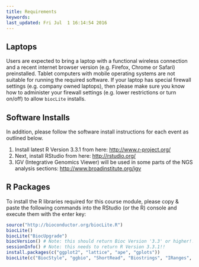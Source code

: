 ```yaml
---
title: Requirements
keywords:
last_updated: Fri Jul  1 16:14:54 2016
---
```


## Laptops

Users are expected to bring a laptop with a functional wireless connection and
a recent internet browser version (e.g. Firefox, Chrome or Safari)
preinstalled. Tablet computers with mobile operating systems are not suitable
for running the required software.  If your laptop has special firewall
settings (e.g. company owned laptops), then please make sure you know how to
administer your firewall settings (e.g. lower restrictions or turn on/off) to
allow `biocLite` installs. 


## Software Installs

In addition, please follow the software install instructions 
for each event as outlined below. 

1. Install latest R Version 3.3.1 from here: http://www.r-project.org/
2. Next, install RStudio from here: http://rstudio.org/ 
3. IGV (Integrative Genomics Viewer) will be used in some parts of the NGS analysis sections: http://www.broadinstitute.org/igv

## R Packages

To install the R libraries required for this course module, please copy &
paste the following commands into the RStudio (or the R) console and execute
them with the enter key:

```r
source("http://bioconductor.org/biocLite.R")
biocLite()
biocLite("BiocUpgrade")
biocVersion() # Note: this should return Bioc Version '3.3' or higher!!
sessionInfo() # Note: this needs to return R Version 3.3.1!!
install.packages(c("ggplot2", "lattice", "ape", "gplots"))
biocLite(c("BiocStyle", "ggbio", "ShortRead", "Biostrings", "IRanges", "BSgenome", "rtracklayer", "Rsamtools", "GenomicRanges", "GenomicAlignments", "DESeq2", "edgeR", "AnnotationDbi", "systemPipeR", "systemPipeRdata"))
```

